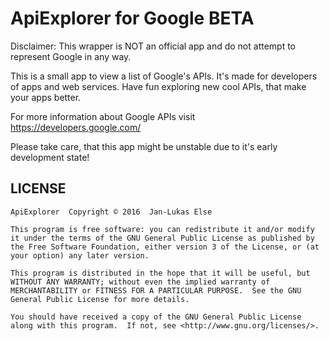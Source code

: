 # ApiExplorer for Google BETA

Disclaimer: This wrapper is NOT an official app and do not attempt to represent Google in any way.

This is a small app to view a list of Google's APIs. It's made for developers of apps and web services. Have fun exploring new cool APIs, that make your apps better.

For more information about Google APIs visit https://developers.google.com/

Please take care, that this app might be unstable due to it's early development state!

## LICENSE

```
ApiExplorer  Copyright © 2016  Jan-Lukas Else

This program is free software: you can redistribute it and/or modify it under the terms of the GNU General Public License as published by the Free Software Foundation, either version 3 of the License, or (at your option) any later version.

This program is distributed in the hope that it will be useful, but WITHOUT ANY WARRANTY; without even the implied warranty of MERCHANTABILITY or FITNESS FOR A PARTICULAR PURPOSE.  See the GNU General Public License for more details.

You should have received a copy of the GNU General Public License along with this program.  If not, see <http://www.gnu.org/licenses/>.
